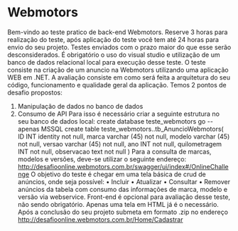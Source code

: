 # Webmotors
Bem-vindo ao teste pratico de back-end Webmotors.
Reserve 3 horas para realização do teste, após aplicação do teste você tem até 24 horas para
envio do seu projeto.
Testes enviados com o prazo maior do que esse serão desconsiderados.
É obrigatório o uso do visual studio e utilização de um banco de dados relacional local para
execução desse teste.
O teste consiste na criação de um anuncio na Webmotors utilizando uma aplicação WEB em
.NET.
A avaliação consiste em como será feita a arquitetura do seu código, funcionamento e
qualidade geral da aplicação.
Temos 2 pontos de desafio propostos:
1. Manipulação de dados no banco de dados
2. Consumo de API
Para isso é necessário criar a seguinte estrutura no seu banco de dados local:
create database teste_webmotors
go --apenas MSSQL
create table teste_webmotors..tb_AnuncioWebmotors(
ID INT identity not null,
marca varchar (45) not null,
modelo varchar (45) not null,
versao varchar (45) not null,
ano INT not null,
quilometragem INT not null,
observacao text not null
)
Para a consulta de marcas, modelos e versões, deve-se utilizar o seguinte endereço:
http://desafioonline.webmotors.com.br/swagger/ui/index#/OnlineChallenge
O objetivo do teste é chegar em uma tela básica de crud de anúncios, onde
seja possível:
• Incluir
• Atualizar
• Consultar
• Remover 
anúncios da tabela com consumo das informações de marca, modelo e versão
via webservice.
Front-end é opcional para avaliação desse teste, não sendo obrigatório. Apenas uma tela em
HTML já é o necessário.
Após a conclusão do seu projeto submeta em formato .zip no endereço
http://desafioonline.webmotors.com.br/Home/Cadastrar
